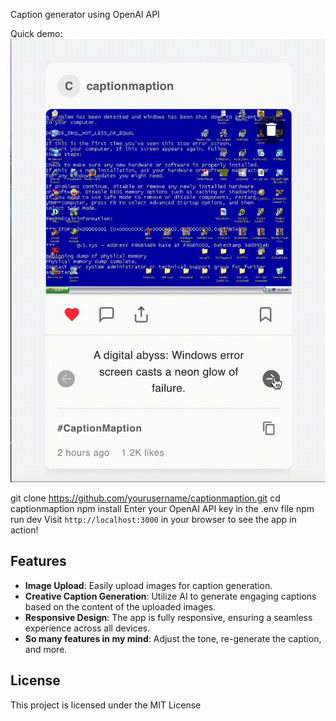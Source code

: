 Caption generator using OpenAI API

Quick demo:
![](src/assets/introgifcapmeprj.gif)


git clone https://github.com/yourusername/captionmaption.git
cd captionmaption
npm install
Enter your OpenAI API key in the .env file
npm run dev
Visit `http://localhost:3000` in your browser to see the app in action!

## Features

- **Image Upload**: Easily upload images for caption generation.
- **Creative Caption Generation**: Utilize AI to generate engaging captions based on the content of the uploaded images.
- **Responsive Design**: The app is fully responsive, ensuring a seamless experience across all devices.
- **So many features in my mind**: Adjust the tone, re-generate the caption, and more.
## License

This project is licensed under the MIT License